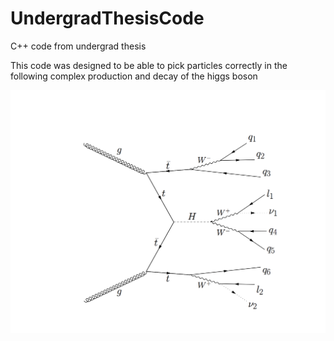 # UndergradThesisCode
C++ code from undergrad thesis

This code was designed to be able to pick particles correctly in the following complex production and decay of the higgs boson

![Alt text](ttHeasy.png?raw=true "Title")

